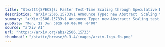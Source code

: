 ```yaml
---
title: "$texttt{SPECS}$: Faster Test-Time Scaling through Speculative Drafts"
description: "arXiv:2506.15733v1 Announce Type: new Abstract: Scaling test-time compute has driven the recent advances in the reasoning capabilities of large language models (LLMs), typically by allocating additional computation for more thorough exploration. However, increased compute often comes at the expense of higher user-facing latency, directly impacting user experience. Current test-time scaling methods primarily optimize for accuracy based on total compute resources (FLOPS), often overlooking latency constraints. To address this gap, we propose $texttt{SPECS}$, a latency-aware test-time scaling method inspired by speculative decoding. $texttt{SPECS}$~uses a smaller, faster model to generate candidate sequences efficiently, and evaluates these candidates using signals from both a larger target model and a dedicated reward model. We introduce new integration strategies, including reward-guided soft verification and a reward-based deferral mechanism. Empirical results on MATH500, AMC23 and OlympiadBench datasets show that $texttt{SPECS}$~matches or surpasses beam search accuracy while reducing latency by up to $sim$19.1%. Our theoretical analysis shows that our algorithm converges to the solution of a KL-regularized reinforcement learning objective with increasing beam width."
summary: "arXiv:2506.15733v1 Announce Type: new Abstract: Scaling test-time compute has driven the recent advances in the reasoning capabilities of large language models (LLMs), typically by allocating additional computation for more thorough exploration. However, increased compute often comes at the expense of higher user-facing latency, directly impacting user experience. Current test-time scaling methods primarily optimize for accuracy based on total compute resources (FLOPS), often overlooking latency constraints. To address this gap, we propose $texttt{SPECS}$, a latency-aware test-time scaling method inspired by speculative decoding. $texttt{SPECS}$~uses a smaller, faster model to generate candidate sequences efficiently, and evaluates these candidates using signals from both a larger target model and a dedicated reward model. We introduce new integration strategies, including reward-guided soft verification and a reward-based deferral mechanism. Empirical results on MATH500, AMC23 and OlympiadBench datasets show that $texttt{SPECS}$~matches or surpasses beam search accuracy while reducing latency by up to $sim$19.1%. Our theoretical analysis shows that our algorithm converges to the solution of a KL-regularized reinforcement learning objective with increasing beam width."
pubDate: "Mon, 23 Jun 2025 00:00:00 -0400"
source: "arXiv AI"
url: "https://arxiv.org/abs/2506.15733"
thumbnail: "/static/browse/0.3.4/images/arxiv-logo-fb.png"
---
```


